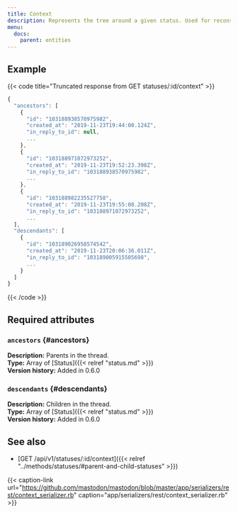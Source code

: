 ```yaml
---
title: Context
description: Represents the tree around a given status. Used for reconstructing threads of statuses.
menu:
  docs:
    parent: entities
---
```


## Example

{{< code title="Truncated response from GET statuses/:id/context" >}}
```javascript
{
  "ancestors": [
    {
      "id": "103188938570975982",
      "created_at": "2019-11-23T19:44:00.124Z",
      "in_reply_to_id": null,
      ...
    },
    {
      "id": "103188971072973252",
      "created_at": "2019-11-23T19:52:23.398Z",
      "in_reply_to_id": "103188938570975982",
      ...
    },
    {
      "id": "103188982235527758",
      "created_at": "2019-11-23T19:55:08.208Z",
      "in_reply_to_id": "103188971072973252",
      ...
  ],
  "descendants": [
    {
      "id": "103189026958574542",
      "created_at": "2019-11-23T20:06:36.011Z",
      "in_reply_to_id": "103189005915505698",
      ...
    }
  ]
}
```
{{< /code >}}

## Required attributes

### `ancestors` {#ancestors}

**Description:** Parents in the thread.\
**Type:** Array of [Status]({{< relref "status.md" >}})\
**Version history:** Added in 0.6.0

### `descendants` {#descendants}

**Description:** Children in the thread.\
**Type:** Array of [Status]({{< relref "status.md" >}})\
**Version history:** Added in 0.6.0

## See also

* [GET /api/v1/statuses/:id/context]({{< relref "../methods/statuses/#parent-and-child-statuses" >}})

{{< caption-link url="https://github.com/mastodon/mastodon/blob/master/app/serializers/rest/context_serializer.rb" caption="app/serializers/rest/context\_serializer.rb" >}}





